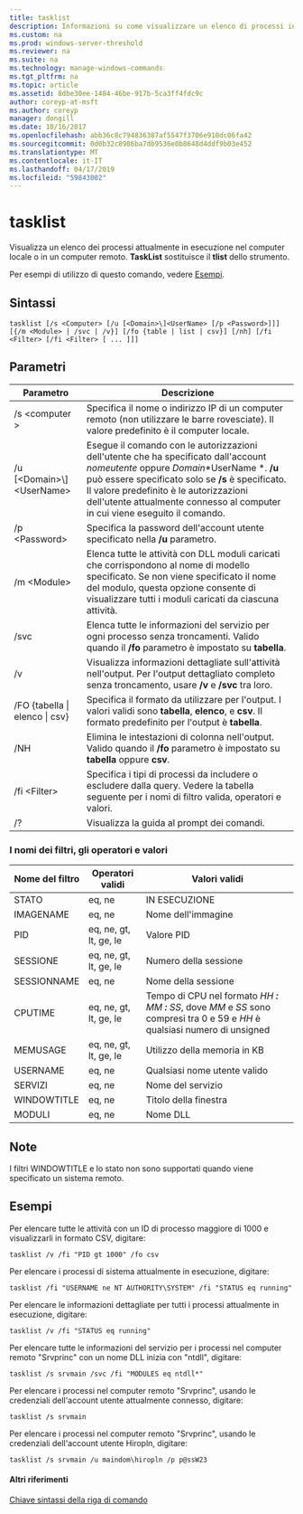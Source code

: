 ```yaml
---
title: tasklist
description: Informazioni su come visualizzare un elenco di processi in esecuzione nel computer locale o remoto.
ms.custom: na
ms.prod: windows-server-threshold
ms.reviewer: na
ms.suite: na
ms.technology: manage-windows-commands
ms.tgt_pltfrm: na
ms.topic: article
ms.assetid: 8dbe30ee-1484-46be-917b-5ca3ff4fdc9c
author: coreyp-at-msft
ms.author: coreyp
manager: dongill
ms.date: 10/16/2017
ms.openlocfilehash: abb36c8c794836387af5547f3706e910dc06fa42
ms.sourcegitcommit: 0d0b32c8986ba7db9536e0b8648d4ddf9b03e452
ms.translationtype: MT
ms.contentlocale: it-IT
ms.lasthandoff: 04/17/2019
ms.locfileid: "59843002"
---
```

# <a name="tasklist"></a>tasklist

Visualizza un elenco dei processi attualmente in esecuzione nel computer locale o in un computer remoto. **TaskList** sostituisce il **tlist** dello strumento.

Per esempi di utilizzo di questo comando, vedere [Esempi](#BKMK_examples).

## <a name="syntax"></a>Sintassi

```
tasklist [/s <Computer> [/u [<Domain>\]<UserName> [/p <Password>]]] [{/m <Module> | /svc | /v}] [/fo {table | list | csv}] [/nh] [/fi <Filter> [/fi <Filter> [ ... ]]]
```

## <a name="parameters"></a>Parametri

|Parametro|Descrizione|
|---------|-----------|
|/s \<computer >|Specifica il nome o indirizzo IP di un computer remoto (non utilizzare le barre rovesciate). Il valore predefinito è il computer locale.|
|/u [\<Domain>\\\]\<UserName>|Esegue il comando con le autorizzazioni dell'utente che ha specificato dall'account *nomeutente* oppure *Domain*\*UserName *. **/u** può essere specificato solo se **/s** è specificato. Il valore predefinito è le autorizzazioni dell'utente attualmente connesso al computer in cui viene eseguito il comando.|
|/p \<Password>|Specifica la password dell'account utente specificato nella **/u** parametro.|
|/m \<Module>|Elenca tutte le attività con DLL moduli caricati che corrispondono al nome di modello specificato. Se non viene specificato il nome del modulo, questa opzione consente di visualizzare tutti i moduli caricati da ciascuna attività.|
|/svc|Elenca tutte le informazioni del servizio per ogni processo senza troncamenti. Valido quando il **/fo** parametro è impostato su **tabella**.|
|/v|Visualizza informazioni dettagliate sull'attività nell'output. Per l'output dettagliato completo senza troncamento, usare **/v** e **/svc** tra loro.|
|/FO {tabella \| elenco \| csv}|Specifica il formato da utilizzare per l'output. I valori validi sono **tabella**, **elenco**, e **csv**. Il formato predefinito per l'output è **tabella**.|
|/NH|Elimina le intestazioni di colonna nell'output. Valido quando il **/fo** parametro è impostato su **tabella** oppure **csv**.|
|/fi \<Filter>|Specifica i tipi di processi da includere o escludere dalla query. Vedere la tabella seguente per i nomi di filtro valida, operatori e valori.|
|/?|Visualizza la guida al prompt dei comandi.|

### <a name="filter-names-operators-and-values"></a>I nomi dei filtri, gli operatori e valori

|Nome del filtro|Operatori validi|Valori validi|
|-----------|---------------|------------|
|STATO|eq, ne|IN ESECUZIONE | NON RISPONDE | SCONOSCIUTO|
|IMAGENAME|eq, ne|Nome dell'immagine|
|PID|eq, ne, gt, lt, ge, le|Valore PID|
|SESSIONE|eq, ne, gt, lt, ge, le|Numero della sessione|
|SESSIONNAME|eq, ne|Nome della sessione|
|CPUTIME|eq, ne, gt, lt, ge, le|Tempo di CPU nel formato *HH ***:*** MM ***:*** SS*, dove *MM* e *SS* sono compresi tra 0 e 59 e *HH* è qualsiasi numero di unsigned|
|MEMUSAGE|eq, ne, gt, lt, ge, le|Utilizzo della memoria in KB|
|USERNAME|eq, ne|Qualsiasi nome utente valido|
|SERVIZI|eq, ne|Nome del servizio|
|WINDOWTITLE|eq, ne|Titolo della finestra|
|MODULI|eq, ne|Nome DLL|

## <a name="remarks"></a>Note

I filtri WINDOWTITLE e lo stato non sono supportati quando viene specificato un sistema remoto.

## <a name="BKMK_examples"></a>Esempi

Per elencare tutte le attività con un ID di processo maggiore di 1000 e visualizzarli in formato CSV, digitare:
```
tasklist /v /fi "PID gt 1000" /fo csv
```
Per elencare i processi di sistema attualmente in esecuzione, digitare:
```
tasklist /fi "USERNAME ne NT AUTHORITY\SYSTEM" /fi "STATUS eq running"
```
Per elencare le informazioni dettagliate per tutti i processi attualmente in esecuzione, digitare:
```
tasklist /v /fi "STATUS eq running"
```
Per elencare tutte le informazioni del servizio per i processi nel computer remoto "Srvprinc" con un nome DLL inizia con "ntdll", digitare:
```
tasklist /s srvmain /svc /fi "MODULES eq ntdll*"
```
Per elencare i processi nel computer remoto "Srvprinc", usando le credenziali dell'account utente attualmente connesso, digitare:
```
tasklist /s srvmain 
```
Per elencare i processi nel computer remoto "Srvprinc", usando le credenziali dell'account utente Hiropln, digitare:
```
tasklist /s srvmain /u maindom\hiropln /p p@ssW23
```

#### <a name="additional-references"></a>Altri riferimenti

[Chiave sintassi della riga di comando](command-line-syntax-key.md)